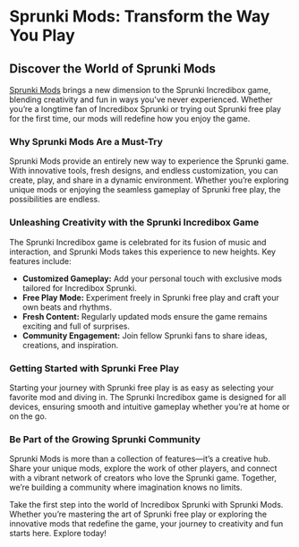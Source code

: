 <h1>Sprunki Mods: Transform the Way You Play</h1> <h2>Discover the World of Sprunki Mods</h2> <p><a href="https://sprunkimod.github.io/">Sprunki Mods</a> brings a new dimension to the Sprunki Incredibox game, blending creativity and fun in ways you've never experienced. Whether you’re a longtime fan of Incredibox Sprunki or trying out Sprunki free play for the first time, our mods will redefine how you enjoy the game.</p> <h3>Why Sprunki Mods Are a Must-Try</h3> <p>Sprunki Mods provide an entirely new way to experience the Sprunki game. With innovative tools, fresh designs, and endless customization, you can create, play, and share in a dynamic environment. Whether you’re exploring unique mods or enjoying the seamless gameplay of Sprunki free play, the possibilities are endless.</p> <h3>Unleashing Creativity with the Sprunki Incredibox Game</h3> <p>The Sprunki Incredibox game is celebrated for its fusion of music and interaction, and Sprunki Mods takes this experience to new heights. Key features include:</p> <ul> <li><strong>Customized Gameplay:</strong> Add your personal touch with exclusive mods tailored for Incredibox Sprunki.</li> <li><strong>Free Play Mode:</strong> Experiment freely in Sprunki free play and craft your own beats and rhythms.</li> <li><strong>Fresh Content:</strong> Regularly updated mods ensure the game remains exciting and full of surprises.</li> <li><strong>Community Engagement:</strong> Join fellow Sprunki fans to share ideas, creations, and inspiration.</li> </ul> <h3>Getting Started with Sprunki Free Play</h3> <p>Starting your journey with Sprunki free play is as easy as selecting your favorite mod and diving in. The Sprunki Incredibox game is designed for all devices, ensuring smooth and intuitive gameplay whether you’re at home or on the go.</p> <h3>Be Part of the Growing Sprunki Community</h3> <p>Sprunki Mods is more than a collection of features—it’s a creative hub. Share your unique mods, explore the work of other players, and connect with a vibrant network of creators who love the Sprunki game. Together, we’re building a community where imagination knows no limits.</p> <p>Take the first step into the world of Incredibox Sprunki with Sprunki Mods. Whether you’re mastering the art of Sprunki free play or exploring the innovative mods that redefine the game, your journey to creativity and fun starts here. Explore today!</p> 
